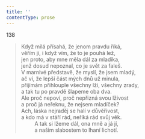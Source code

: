 ```yaml
---
title: ''
contentType: prose
---
```


138

> Když milá přísahá, že jenom pravdu říká,  
> věřím jí, i když vím, že to je pouhá lež,  
> jen proto, aby mne měla dál za mladíka,  
> jenž dosud nepoznal, co je svět za faleš.  
> V marnivé představě, že myslí, že jsem mladý,  
> ač ví, že lepší část mých dnů už minula,  
> přijímám přihlouple všechny lži, všechny zrady,  
> a tak tu po pravdě šlapeme oba dva.  
> Ale proč nepoví, proč nepřizná svou lživost  
> a proč já neřeknu, že nejsem mladíček?  
> Ach, láska nejraděj se halí v důvěřivost,  
> a kdo má v stáří rád, neříká rád svůj věk.  
>          A tak si lžeme dál, ona mně a já jí,  
>          a našim slabostem to lhaní lichotí.
